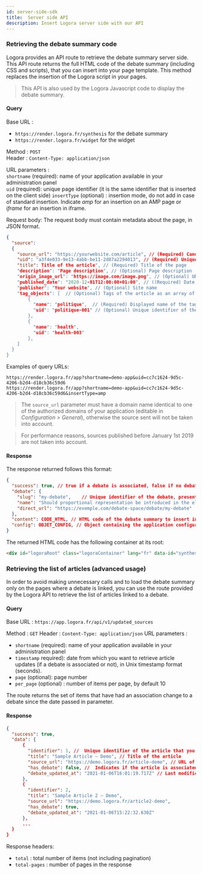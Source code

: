 ```yaml
---
id: server-side-sdk
title:  Server side API
description: Insert Logora server side with our API
---
```



### Retrieving the debate summary code

Logora provides an API route to retrieve the debate summary server side. This API route returns the full HTML code of the debate summary (including CSS and scripts), that you can insert into your page template. This method replaces the insertion of the Logora script in your pages.

> This API is also used by the Logora Javascript code to display the debate summary.

#### Query

Base URL :
- `https://render.logora.fr/synthesis` for the debate summary
- `https://render.logora.fr/widget` for the widget

Method : `POST`  
Header : `Content-Type: application/json`

URL parameters :   
`shortname` (required): name of your application available in your administration panel  
`uid` (required): unique page identifier (it is the same identifier that is inserted on the client side) 
`insertType` (optional) : insertion mode, do not add in case of standard insertion. Indicate *amp* for an insertion on an AMP page or *iframe* for an insertion in iframe.  

Request body: The request body must contain metadata about the page, in JSON format.
```json
{
  "source": 
  {
    "source_url": "https://yourwebsite.com/article", // (Required) Canonical URL of the page
    "uid": "a3f4e033-9e13-4abb-be11-2d87a2294013", // (Required) Unique identifier of the page
    "title": Title of the article", // (Required) Title of the page
    "description": "Page description", // (Optional) Page description
    "origin_image_url": "https://image.com/image.png", // (Optional) URL of the page image
    "published_date": "2020-12-01T12:00:00+01:00", // ((Required) Date of publication of the page in ISO_8601 format
    "publisher": "Your website", // (Optional) Site name
    "tag_objects": [  // (Optional) Tags of the article as an array of objects
        { 
          "name": "politique",  // (Required) Displayed name of the tag
          "uid": "politique-001" // (Optional) Unique identifier of the label. Can be omitted if the names are already unique
        }, 
        { 
          "name": "health", 
          "uid": "health-003" 
        },
    ]
  }
}
```


Examples of query URLs:
```
https://render.logora.fr/app?shortname=demo-app&uid=cc7c1624-9d5c-4206-b2d4-d18cb36c59d6
https://render.logora.fr/app?shortname=demo-app&uid=cc7c1624-9d5c-4206-b2d4-d18cb36c59d6&insertType=amp
```

> The `source_url` parameter must have a domain name identical to one of the authorized domains of your application (editable in *Configuration > General*), otherwise the source sent will not be taken into account.

> For performance reasons, sources published before January 1st 2019 are not taken into account.


#### Response


The response returned follows this format:

```json
{
  "success": true, // true if a debate is associated, false if no debate or an error
  "debate": {    
    "slug": "my-debate",    // Unique identifier of the debate, present in the URL
    "name": "Should proportional representation be introduced in the election of deputies?",     // Debate title
    "direct_url": "https://exemple.com/debate-space/debate/my-debate"      // Link to the debate
  },
  "content": CODE_HTML, // HTML code of the debate summary to insert in the page. Attribute not present if success is false
  "config": OBJET_CONFIG, // Object containing the application configuration
}
```


The returned HTML code has the following container at its root: 

```html
<div id="logoraRoot" class="logoraContainer" lang="fr" data-id="synthesis"><div>
```

### Retrieving the list of articles (advanced usage)

In order to avoid making unnecessary calls and to load the debate summary only on the pages where a debate is linked, you can use the route provided by the Logora API to retrieve the list of articles linked to a debate.

#### Query

Base URL : 
`https://app.logora.fr/api/v1/updated_sources`

Method : `GET`
Header : `Content-Type: application/json`
URL parameters : 
- `shortname` (required): name of your application available in your administration panel
- `timestamp` required): date from which you want to retrieve article updates (if a debate is associated or not), in Unix timestamp format (seconds).
- `page` (optional): page number
- `per_page` (optional) : number of items per page, by default 10

The route returns the set of items that have had an association change to a debate since the date passed in parameter.

#### Response

```json
{
  "success": true,
  "data": {
      {
        "identifier": 1, //  Unique identifier of the article that you provide when inserting the debate summary
        "title": "Sample Article – Demo", // Title of the article
        "source_url": "https://demo.logora.fr/article-demo", // URL of the article
        "has_debate": false, //  Indicates if the article is associated with a debate
        "debate_updated_at": "2021-01-06T16:01:19.717Z" // Last modification of the association to a debate (association to a debate or removal of the association)
      },
      {
        "identifier": 2,
        "title": "Sample Article 2 – Demo",
        "source_url": "https://demo.logora.fr/article2-demo",
        "has_debate": true,
        "debate_updated_at": "2021-01-06T15:22:32.630Z"
      }, 
      ...
  }
}
```

Response headers:
- `total` : total number of items (not including pagination)
- `total-pages` : number of pages in the response
